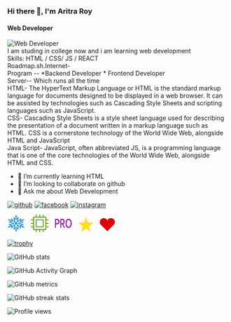 ### Hi there 👋, I'm Aritra Roy
#### Web Developer
![Web Developer](https://analyticsinsight.b-cdn.net/wp-content/uploads/2020/11/Artificial-Intelligence-5.jpg)                                                            
I am studing in college now and i am learning web development                                                                                                            
Skills:   HTML / CSS/ JS / REACT                                                                                                                                        
Roadmap.sh.Internet-                                                                                                                                                    
Program -- *Backend Developer * Frontend Developer                                                                                                                      
 Server-- Which runs all the time                                                                                                                                        
 HTML- The HyperText Markup Language or HTML is the standard markup language for documents designed to be displayed in a web browser. It can be assisted by technologies such as Cascading Style Sheets and scripting languages such as JavaScript.                                                                                                        
 CSS- Cascading Style Sheets is a style sheet language used for describing the presentation of a document written in a markup language such as HTML. CSS is a cornerstone technology of the World Wide Web, alongside HTML and JavaScript                                                                                              
 Java Script- JavaScript, often abbreviated JS, is a programming language that is one of the core technologies of the World Wide Web, alongside HTML and CSS.
- 🌱 I’m currently learning HTML 
- 👯 I’m looking to collaborate on github 
- 💬 Ask me about Web Development 


[<img src='https://cdn.jsdelivr.net/npm/simple-icons@3.0.1/icons/github.svg' alt='github' height='40'>](https://github.com/SuvoAritra)  [<img src='https://cdn.jsdelivr.net/npm/simple-icons@3.0.1/icons/facebook.svg' alt='facebook' height='40'>](https://www.facebook.com//aritra.roysuvo)  [<img src='https://cdn.jsdelivr.net/npm/simple-icons@3.0.1/icons/instagram.svg' alt='instagram' height='40'>](https://www.instagram.com/_mr__roy__/)  

<a href='https://archiveprogram.github.com/'><img src='https://raw.githubusercontent.com/acervenky/animated-github-badges/master/assets/acbadge.gif' width='40' height='40'></a> <a href='https://docs.github.com/en/developers'><img src='https://raw.githubusercontent.com/acervenky/animated-github-badges/master/assets/devbadge.gif' width='40' height='40'></a> <a href='https://github.com/pricing'><img src='https://raw.githubusercontent.com/acervenky/animated-github-badges/master/assets/pro.gif' width='40' height='40'></a> <a href='https://stars.github.com/'><img src='https://raw.githubusercontent.com/acervenky/animated-github-badges/master/assets/starbadge.gif' width='35' height='35'></a> <a href='https://docs.github.com/en/github/supporting-the-open-source-community-with-github-sponsors'><img src='https://raw.githubusercontent.com/acervenky/animated-github-badges/master/assets/sponsorbadge.gif' width='35' height='35'></a> 

[![trophy](https://github-profile-trophy.vercel.app/?username=SuvoAritra)](https://github.com/ryo-ma/github-profile-trophy)

![GitHub stats](https://github-readme-stats.vercel.app/api?username=SuvoAritra&show_icons=true)  

![GitHub Activity Graph](https://activity-graph.herokuapp.com/graph?username=SuvoAritra)  

![GitHub metrics](https://metrics.lecoq.io/SuvoAritra)  

![GitHub streak stats](https://github-readme-streak-stats.herokuapp.com/?user=SuvoAritra)  

![Profile views](https://gpvc.arturio.dev/SuvoAritra)  
